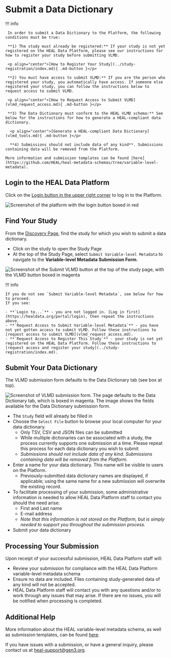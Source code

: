 # Submit a Data Dictionary

!!! info 

     In order to submit a Data Dictionary to the Platform, the following conditions must be true:
     
     **1) The study must already be registered:** If your study is not yet registered on the HEAL Data Platform, please see our instructions for how to register your study before submitting VLMD. 
     
     <p align="center">[How to Register Your Study](../study-registration/index.md){ .md-button }</p>

     **2) You must have access to submit VLMD:** If you are the person who registered your study, you automatically have access. If someone else registered your study, you can follow the instructions below to request access to submit VLMD. 

     <p align="center">[How to Request Access to Submit VLMD](vlmd_request_access.md){ .md-button }</p>

     **3) The Data Dictionary must conform to the HEAL VLMD schema:** See below for the instructions for how to generate a HEAL-compliant data dictionary. 

      <p align="center">[Generate a HEAL-compliant Data Dictionary](vlmd_tools.md){ .md-button }</p>

      **4) Submissions should not include data of any kind**. Submissions containing data will be removed from the Platform.
   
    More information and submission templates can be found [here](https://github.com/HEAL/heal-metadata-schemas/tree/variable-level-metadata).

## Login to the HEAL Data Platform  

Click on the [Login button in the upper right corner](https://healdata.org/portal/login) to log in to the Platform.  

![Screenshot of the platform with the login button boxed in red](../img/heal_login.png)

## Find Your Study

From the [Discovery Page](https://healdata.org/portal/discovery), find the study for which you wish to submit a data dictionary.  

- Click on the study to open the Study Page  
- At the top of the Study Page, select `Submit Variable-level Metadata` to navigate to the **Variable-level Metadata Submission Form**.

![Screenshot of the Submit VLMD button at the top of the study page, with the VLMD button boxed in magenta](../img/submit_vlmd_submit_button.png)


!!! info

    If you do not see `Submit Variable-level Metadata`, see below for how to proceed.  
    If you see:

    - **`Login to...`** - you are not logged in. [Log in first](https://healdata.org/portal/login), then repeat the instructions above.
    - **`Request Access to Submit Variable-level Metadata`** - you have not yet gotten access to submit VLMD. Follow these instructions to [request access to submit VLMD](vlmd_request_access.md). 
    - **`Request Access to Register This Study`** - your study is not yet registered on the HEAL Data Platform. Follow these instructions to [request access and register your study](../study-registration/index.md). 

## Submit Your Data Dictionary

The VLMD submission form defaults to the Data Dictionary tab (see box at top). 

   ![Screenshot of VLMD submission form. The page defaults to the Data Dictionary tab, which is boxed in magenta. The image shows the fields available for the Data Dictionary submission form.](../img/vlmd_dd_submission_form.png)

- The `Study` field will already be filled in
- Choose the `Select File` button to browse your local computer for your data dictionary.
  - Only TSV, CSV and JSON files can be submitted
  - While multiple dictionaries can be associated with a study, the process currently supports one submission at a time. Please repeat this process for each data dictionary you wish to submit
  - *Submissions should not include data of any kind.  Submissions containing data will be removed from the Platform.*      
- Enter a name for your data dictionary.  This name will be visible to users on the Platform.  
  - Previously-submitted data dictionary names are displayed, if applicable; using the same name for a new submission will overwrite the existing record.
- To facilitate processing of your submission, some administrative information is needed to allow HEAL Data Platform staff to contact you should the need arise:
    - First and Last name
    - E-mail address
    - *Note that this information is not stored on the Platform, but is simply needed to support you throughout the submission process.*
- Submit your data dictionary

## Processing Your Submission  

Upon receipt of your successful submission, HEAL Data Platform staff will:

- Review your submission for compliance with the HEAL Data Platform variable-level metadata schema 
- Ensure no data are included.  Files containing study-generated data of any kind will not be accepted.
- HEAL Data Platform staff will contact you with any questions and/or to work through any issues that may arise.  If there are no issues, you will be notified when processing is completed.

##  Additional Help

More information about the HEAL variable-level metadata schema, as well as submission templates, can be found [here](https://github.com/HEAL/heal-metadata-schemas/tree/variable-level-metadata).

If you have issues with a submission, or have a general inquiry, please contact us at [heal-support@gen3.org](mailto:heal-support@gen3.org).



